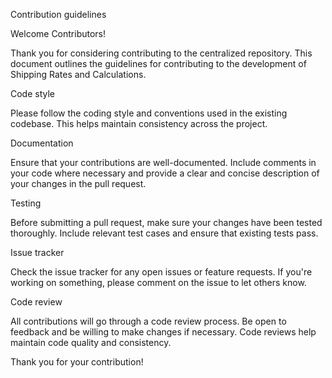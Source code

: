 Contribution guidelines

Welcome Contributors!

Thank you for considering contributing to the centralized repository. This document outlines the guidelines for contributing to the development of Shipping Rates and Calculations.

 

Code style

Please follow the coding style and conventions used in the existing codebase. This helps maintain consistency across the project.

 

Documentation

Ensure that your contributions are well-documented. Include comments in your code where necessary and provide a clear and concise description of your changes in the pull request.

 

Testing

Before submitting a pull request, make sure your changes have been tested thoroughly. Include relevant test cases and ensure that existing tests pass.

 

Issue tracker

Check the issue tracker for any open issues or feature requests. If you're working on something, please comment on the issue to let others know.

 

Code review

All contributions will go through a code review process. Be open to feedback and be willing to make changes if necessary. Code reviews help maintain code quality and consistency.

 

Thank you for your contribution!

